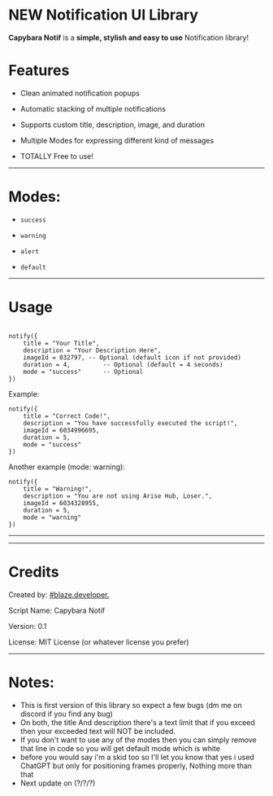 # NEW Notification UI Library

**Capybara Notif** is a **simple, stylish and easy to use** Notification library!

# Features

- Clean animated notification popups

- Automatic stacking of multiple notifications

- Supports custom title, description, image, and duration

- Multiple Modes for expressing different kind of messages

- TOTALLY Free to use!

---

# Modes:

- ```success```

- ```warning```

- ```alert``` 

- ```default```

---

# Usage

```

notify({
    title = "Your Title",
    description = "Your Description Here",
    imageId = 032797, -- Optional (default icon if not provided)
    duration = 4,         -- Optional (default = 4 seconds)
    mode = "success"      -- Optional
})

```

Example:

```
notify({
    title = "Correct Code!",
    description = "You have successfully executed the script!",
    imageId = 6034996695,
    duration = 5,
    mode = "success"
})
```

Another example (mode: warning):

```
notify({
    title = "Warning!",
    description = "You are not using Arise Hub, Loser.",
    imageId = 6034328955,
    duration = 5,
    mode = "warning"
})
```

---



---

# Credits

Created by: [#blaze.developer.](https://yourwebsite.com)

Script Name: Capybara Notif

Version: 0.1

License: MIT License (or whatever license you prefer)



---

# Notes:
- This is first version of this library so expect a few bugs (dm me on discord if you find any bug)
- On both, the title And description there's a text limit that if you exceed then your exceeded text will NOT be included.
- If you don't want to use any of the modes then you can simply remove that line in code so you will get default mode which is white 
- before you would say i'm a skid too so I'll let you know that yes i used ChatGPT but only for positioning frames properly, Nothing more than that
- Next update on (?/?/?)
